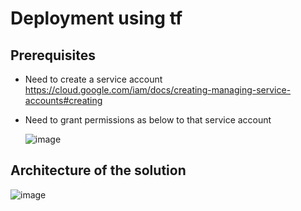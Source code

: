 # Deployment using tf

## Prerequisites 
- Need to create a service account
https://cloud.google.com/iam/docs/creating-managing-service-accounts#creating
- Need to grant permissions as below to that service account 

  ![image](https://user-images.githubusercontent.com/26404622/173893551-7868b24d-fece-4675-b9a5-cce38580e9a7.png)


## Architecture of the solution

![image](https://user-images.githubusercontent.com/26404622/173892585-b1efadd0-084c-40eb-8b6a-ea5fabd686c9.png)

